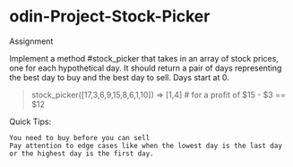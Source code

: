 # odin-Project-Stock-Picker
Assignment

Implement a method #stock_picker that takes in an array of stock prices, one for each hypothetical day. It should return a pair of days representing the best day to buy and the best day to sell. Days start at 0.

  > stock_picker([17,3,6,9,15,8,6,1,10])
  => [1,4]  # for a profit of $15 - $3 == $12

Quick Tips:

    You need to buy before you can sell
    Pay attention to edge cases like when the lowest day is the last day or the highest day is the first day.
